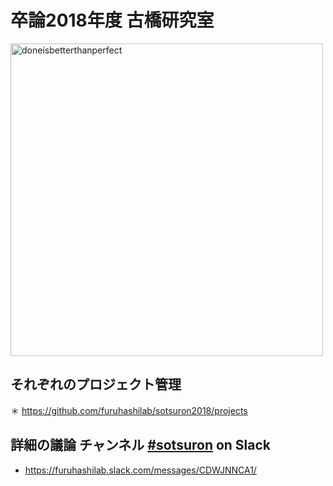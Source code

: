 # 卒論2018年度 古橋研究室

<img href="https://user-images.githubusercontent.com/416977/48390814-1c66e600-e747-11e8-9cc2-319578639a7e.jpg" alt="doneisbetterthanperfect" height="500" />


## それぞれのプロジェクト管理
＊ https://github.com/furuhashilab/sotsuron2018/projects

## 詳細の議論 チャンネル [#sotsuron](https://furuhashilab.slack.com/messages/CDWJNNCA1/) on Slack
* https://furuhashilab.slack.com/messages/CDWJNNCA1/
